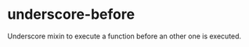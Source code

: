 underscore-before
=================

Underscore mixin to execute a function before an other one is executed.
